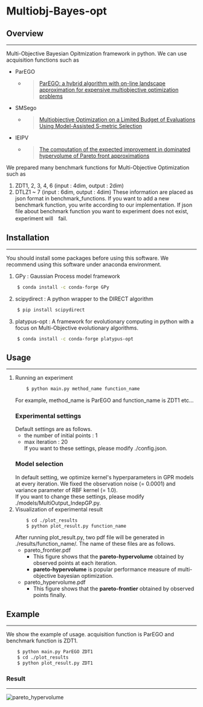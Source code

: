 # Multiobj-Bayes-opt

## Overview
---
Multi-Objective Bayesian Opitmization framework in python.
We can use acquisition functions such as 
- ParEGO
	- > [ParEGO: a hybrid algorithm with on-line landscape approximation for expensive multiobjective optimization problems](https://ieeexplore.ieee.org/document/1583627)
- SMSego
	- > [Multiobjective Optimization on a Limited Budget of Evaluations Using Model-Assisted S-metric Selection](https://link.springer.com/chapter/10.1007/978-3-540-87700-4_78)
- IEIPV
	- > [The computation of the expected improvement in dominated hypervolume of Pareto front approximations](natcomp.liacs.leidenuniv.nl/material/TR-ExI.pdf)

We prepared many benchmark functions for Multi-Objective Optimization such as
1. ZDT1, 2, 3, 4, 6 (input : 4dim, output : 2dim)
2. DTLZ1 ~ 7 (input : 6dim, output : 4dim)
These information are placed as json format in benchmark_functions.
If you want to add a new benchmark function, you write according to our implementation.
If json file about benchmark function you want to experiment does not exist, experiment will　fail.
## Installation
---
You should install some packages before using this software.
We recommend using this software under anaconda environment.
1. GPy : Gaussian Process model framework
```sh
	$ conda install -c conda-forge GPy
```
2. scipydirect : A python wrapper to the DIRECT algorithm
```sh
	$ pip install scipydirect
```
3. platypus-opt : A framework for evolutionary computing in python with a focus on Multi-Objective evolutionary algorithms. 
```sh
	$ conda install -c conda-forge platypus-opt
```
## Usage
---
1. Running an experiment
	```sh
		$ python main.py method_name function_name
	```
	For example, method_name is ParEGO and function_name is ZDT1 etc...
	### Experimental settings  
	Default settings are as follows.
	- the number of initial points  : 1
	- max iteration : 20  
	If you want to these settings, please modify ./config.json.
	### Model selection
	In default setting, we optimize kernel's hyperparameters in GPR models at every iteration.
	We fixed the observation noise (= 0.0001) and variance parameter of RBF kernel (= 1.0).  
	If you want to change these settings, please modify ./models/MultiOutput_IndepGP.py. 
2. Visualization of experimental result
	```sh
		$ cd ./plot_results
		$ python plot_result.py function_name
	```
	After running plot_result.py, two pdf file will be generated in ./results/function_name/. 
	The name of these files are as follows. 
	- pareto_frontier.pdf
		- This figure shows that the **pareto-hypervolume** obtained by observed points at each iteration. 
		- **pareto-hypervolume** is popular performance measure of multi-objective bayesian optimization. 
	- pareto_hypervolume.pdf
		- This figure shows that the **pareto-frontier** obtained by observed points finally. 
## Example
---
We show the example of usage. acquisition function is ParEGO and benchmark function is ZDT1.
```sh
	$ python main.py ParEGO ZDT1
	$ cd ./plot_results
	$ python plot_result.py ZDT1
```
### Result
---
![pareto_hypervolume](https://github.com/shinya-ml/Multiobj-Bayes-opt/tree/images/pareto_hypervolume.png)
